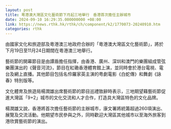 ```yaml
---
layout: post
title: 粵港澳大灣區文化藝術節下月起三地舉行　香港首次擔任主辦城市
date: 2024-09-10 16:29:35.000000000 +08:00
link: https://news.rthk.hk/rthk/ch/component/k2/1770073-20240910.htm
categories: rthk
---
```


由國家文化和旅遊部及粵港澳三地政府合辦的「粵港澳大灣區文化藝術節」，將於下月19日至11月24日期間在粵港澳三地舉行。

藝術節的開幕節目是由譚盾擔任指揮，由香港、廣州、深圳和澳門的樂團組成管弦樂團演出的《聲音河流》，節目在紅磡香港體育館上演，並同時會於港台電視、電台及網上直播。其他節目包括名伶羅家英主演的粤劇電影《白蛇傳》和舞劇《詠春》特別版等。

文化體育及旅遊局楊潤雄出席藝術節的節目巡禮致辭時表示，三地期望藉藝術節促進大灣區「9+2」城市的文化交流和人才合作，打造具大灣區特色的文化品牌。

楊潤雄又說，香港將首次擔任藝術節的主辦城市，康文署將統籌超過260項演出、展覽及交流活動。他期望巿民參與之外，同時歡迎大灣區其他城巿以至海外旅客到港欣賞藝術節的演出。
